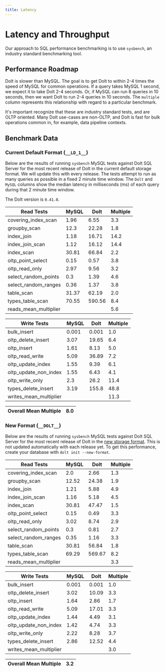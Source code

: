 ```yaml
---
title: Latency
---
```


# Latency and Throughput

Our approach to SQL performance benchmarking is to use `sysbench`, an
industry standard benchmarking tool.

## Performance Roadmap

Dolt is slower than MySQL. The goal is to get Dolt to within 2-4 times
the speed of MySQL for common operations. If a query takes MySQL 1
second, we expect it to take Dolt 2-4 seconds. Or, if MySQL can run 8
queries in 10 seconds, then we want Dolt to run 2-4 queries in 10
seconds. The `multiple` column represents this relationship with
regard to a particular benchmark.

It's important recognize that these are industry standard tests, and
are OLTP oriented. Many Dolt use-cases are non-OLTP, and Dolt is fast
for bulk operations common in, for example, data pipeline contexts.

## Benchmark Data

### Current Default Format (`__LD_1__`)

Below are the results of running `sysbench` MySQL tests against Dolt
SQL Server for the most recent release of Dolt in the current default 
storage format. We will update this with every release. The tests 
attempt to run as many queries as possible in a fixed 2 minute time 
window. The `Dolt` and `MySQL` columns show the median latency in 
milliseconds (ms) of each query during that 2 minute time window.

The Dolt version is `0.41.0`.
<!-- START___LD_1___LATENCY_RESULTS_TABLE -->
|       Read Tests        | MySQL |  Dolt  | Multiple |
|-------------------------|-------|--------|----------|
| covering\_index\_scan   |  1.96 |   6.55 |      3.3 |
| groupby\_scan           |  12.3 |  22.28 |      1.8 |
| index\_join             |  1.18 |  16.71 |     14.2 |
| index\_join\_scan       |  1.12 |  16.12 |     14.4 |
| index\_scan             | 30.81 |  66.84 |      2.2 |
| oltp\_point\_select     |  0.15 |   0.57 |      3.8 |
| oltp\_read\_only        |  2.97 |   9.56 |      3.2 |
| select\_random\_points  |   0.3 |   1.39 |      4.6 |
| select\_random\_ranges  |  0.36 |   1.37 |      3.8 |
| table\_scan             | 31.37 |  62.19 |      2.0 |
| types\_table\_scan      | 70.55 | 590.56 |      8.4 |
| reads\_mean\_multiplier |       |        |      5.6 |

|       Write Tests        | MySQL | Dolt  | Multiple |
|--------------------------|-------|-------|----------|
| bulk\_insert             | 0.001 | 0.001 |      1.0 |
| oltp\_delete\_insert     |  3.07 | 19.65 |      6.4 |
| oltp\_insert             |  1.61 |  8.13 |      5.0 |
| oltp\_read\_write        |  5.09 | 36.89 |      7.2 |
| oltp\_update\_index      |  1.55 |  9.39 |      6.1 |
| oltp\_update\_non\_index |  1.55 |  6.43 |      4.1 |
| oltp\_write\_only        |   2.3 |  26.2 |     11.4 |
| types\_delete\_insert    |  3.19 | 155.8 |     48.8 |
| writes\_mean\_multiplier |       |       |     11.3 |

| Overall Mean Multiple | 8.0 |
|-----------------------|-----|
<!-- END___LD_1___LATENCY_RESULTS_TABLE -->

### New Format (`__DOLT__`)

Below are the results of running `sysbench` MySQL tests against Dolt
SQL Server for the most recent release of Dolt in the [new 
storage format](https://www.dolthub.com/blog/2022-08-12-new-format-migraiton/).
This is not updated automatically with each release yet.
To get this performance, create your database with `dolt init --new-format`. 
<!-- START___DOLT___LATENCY_RESULTS_TABLE -->
|       Read Tests        | MySQL |  Dolt  | Multiple |
|-------------------------|-------|--------|----------|
| covering\_index\_scan   |   2.0 |   2.66 |      1.3 |
| groupby\_scan           | 12.52 |  24.38 |      1.9 |
| index\_join             |  1.21 |   5.88 |      4.9 |
| index\_join\_scan       |  1.16 |   5.18 |      4.5 |
| index\_scan             | 30.81 |  47.47 |      1.5 |
| oltp\_point\_select     |  0.15 |   0.49 |      3.3 |
| oltp\_read\_only        |  3.02 |   8.74 |      2.9 |
| select\_random\_points  |   0.3 |   0.81 |      2.7 |
| select\_random\_ranges  |  0.35 |   1.16 |      3.3 |
| table\_scan             | 30.81 |  56.84 |      1.8 |
| types\_table\_scan      | 69.29 | 569.67 |      8.2 |
| reads\_mean\_multiplier |       |        |      3.3 |

|       Write Tests        | MySQL | Dolt  | Multiple |
|--------------------------|-------|-------|----------|
| bulk\_insert             | 0.001 | 0.001 |      1.0 |
| oltp\_delete\_insert     |  3.02 | 10.09 |      3.3 |
| oltp\_insert             |  1.64 |  2.86 |      1.7 |
| oltp\_read\_write        |  5.09 | 17.01 |      3.3 |
| oltp\_update\_index      |  1.44 |  4.49 |      3.1 |
| oltp\_update\_non\_index |  1.42 |  4.74 |      3.3 |
| oltp\_write\_only        |  2.22 |  8.28 |      3.7 |
| types\_delete\_insert    |  2.86 | 12.52 |      4.4 |
| writes\_mean\_multiplier |       |       |      3.0 |

| Overall Mean Multiple | 3.2 |
|-----------------------|-----|
<!-- END___DOLT___LATENCY_RESULTS_TABLE -->
<br/>

